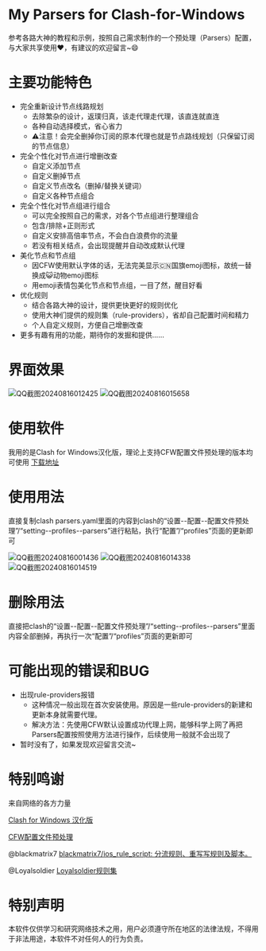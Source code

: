 # My Parsers for Clash-for-Windows
参考各路大神的教程和示例，按照自己需求制作的一个预处理（Parsers）配置，与大家共享使用❤️️，有建议的欢迎留言~😄
# 主要功能特色
- 完全重新设计节点线路规划
    - 去除繁杂的设计，返璞归真，该走代理走代理，该直连就直连
    - 各种自动选择模式，省心省力
    - ⚠️注意！会完全删掉你订阅的原本代理也就是节点路线规划（只保留订阅的节点信息）
- 完全个性化对节点进行增删改查
    - 自定义添加节点
    - 自定义删掉节点
    - 自定义节点改名（删掉/替换关键词）
    - 自定义各种节点组合
- 完全个性化对节点组进行组合
    - 可以完全按照自己的需求，对各个节点组进行整理组合
    - 包含/排除+正则形式
    - 自定义安排高倍率节点，不会白白浪费你的流量
    - 若没有相关结点，会出现提醒并自动改成默认代理
- 美化节点和节点组
    - 因CFW使用默认字体的话，无法完美显示🇨🇳国旗emoji图标，故统一替换成😺动物emoji图标
    - 用emoji表情包美化节点和节点组，一目了然，醒目好看
- 优化规则
    - 结合各路大神的设计，提供更快更好的规则优化
    - 使用大神们提供的规则集（rule-providers），省却自己配置时间和精力
    - 个人自定义规则，方便自己增删改查
- 更多有趣有用的功能，期待你的发掘和提供……

# 界面效果
![QQ截图20240816012425](https://github.com/user-attachments/assets/18e0cafd-2988-42a4-8f47-c402e4ce247e)
![QQ截图20240816015658](https://github.com/user-attachments/assets/3172616c-6da7-4d4b-9848-d2c4b2c38617)

# 使用软件
我用的是Clash for Windows汉化版，理论上支持CFW配置文件预处理的版本均可使用
[下载地址](https://github.com/Z-Siqi/Clash-for-Windows_Chinese)


# 使用用法
直接复制clash parsers.yaml里面的内容到clash的“设置--配置--配置文件预处理”/“setting--profiles--parsers”进行粘贴，执行“配置”/“profiles”页面的更新即可

![QQ截图20240816001436](https://github.com/user-attachments/assets/542f81de-30cd-40ed-ad36-3df83f5f1359)
![QQ截图20240816014338](https://github.com/user-attachments/assets/5fc959d6-fed3-43d9-8274-f5bbfc070ed9)
![QQ截图20240816014519](https://github.com/user-attachments/assets/d8c3b7ce-5e48-4b62-b6e4-02a2bb10af53)

# 删除用法
直接把clash的“设置--配置--配置文件预处理”/“setting--profiles--parsers”里面内容全部删掉，再执行一次“配置”/“profiles”页面的更新即可


# 可能出现的错误和BUG
- 出现rule-providers报错
    - 这种情况一般出现在首次安装使用。原因是一些rule-providers的新建和更新本身就需要代理。
    - 解决方法：先使用CFW默认设置成功代理上网，能够科学上网了再把Parsers配置按照使用方法进行操作，后续使用一般就不会出现了
- 暂时没有了，如果发现欢迎留言交流~


# 特别鸣谢
来自网络的各方力量

[Clash for Windows 汉化版](https://github.com/Z-Siqi/Clash-for-Windows_Chinese)

[CFW配置文件预处理](https://docs.gtk.pw/contents/parser.html)

@blackmatrix7 [blackmatrix7/ios_rule_script: 分流规则、重写写规则及脚本。](https://github.com/blackmatrix7/ios_rule_script)

@Loyalsoldier [Loyalsoldier规则集](https://github.com/Loyalsoldier/clash-rules)


# 特别声明
本软件仅供学习和研究网络技术之用，用户必须遵守所在地区的法律法规，不得用于非法用途，本软件不对任何人的行为负责。 
